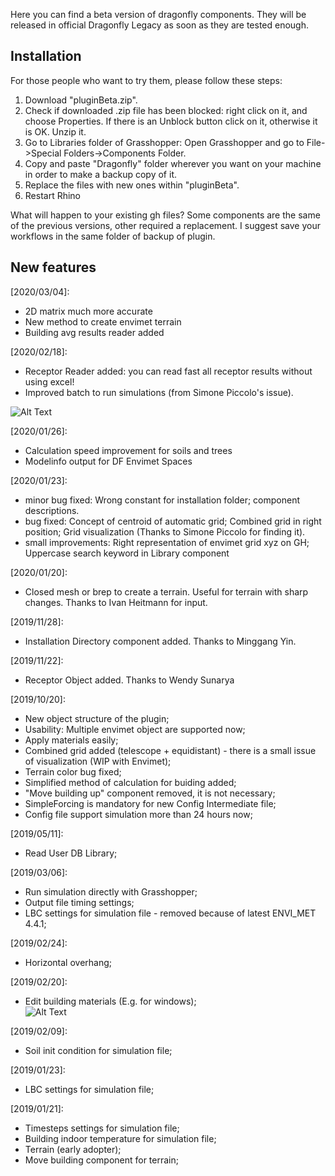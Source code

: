 Here you can find a beta version of dragonfly components. They will be released in official Dragonfly Legacy as soon as they are tested enough.

## Installation

For those people who want to try them, please follow these steps:
<ol>
  <li>Download "pluginBeta.zip".</li>
  <li>Check if downloaded .zip file has been blocked: right click on it, and choose Properties. If there is an Unblock button click on it, otherwise it is OK. Unzip it.</li>
  <li>Go to Libraries folder of Grasshopper: Open Grasshopper and go to File->Special Folders->Components Folder.</li>
  <li>Copy and paste "Dragonfly" folder wherever you want on your machine in order to make a backup copy of it.</li>
  <li>Replace the files with new ones within "pluginBeta".</li>
  <li>Restart Rhino</li>
</ol>

What will happen to your existing gh files? Some components are the same of the previous versions, other required a replacement. I suggest save your workflows in the same folder of backup of plugin.

## New features

[2020/03/04]:
- 2D matrix much more accurate
- New method to create envimet terrain
- Building avg results reader added

[2020/02/18]:
- Receptor Reader added: you can read fast all receptor results without using excel!
- Improved batch to run simulations (from Simone Piccolo's issue).

![Alt Text](https://github.com/AntonelloDN/df_envimet/blob/master/envimet/ReceptorOutputReader.gif)

[2020/01/26]:
- Calculation speed improvement for soils and trees
- Modelinfo output for DF Envimet Spaces

[2020/01/23]:
- minor bug fixed: Wrong constant for installation folder; component descriptions.
- bug fixed: Concept of centroid of automatic grid; Combined grid in right position; Grid visualization (Thanks to Simone Piccolo for finding it).
- small improvements: Right representation of envimet grid xyz on GH; Uppercase search keyword in Library component

[2020/01/20]:
- Closed mesh or brep to create a terrain. Useful for terrain with sharp changes. Thanks to Ivan Heitmann for input.

[2019/11/28]:
- Installation Directory component added. Thanks to Minggang Yin.

[2019/11/22]:
- Receptor Object added. Thanks to Wendy Sunarya

[2019/10/20]:
- New object structure of the plugin;
- Usability: Multiple envimet object are supported now;
- Apply materials easily;
- Combined grid added (telescope + equidistant) - there is a small issue of visualization (WIP with Envimet);
- Terrain color bug fixed;
- Simplified method of calculation for buiding added;
- "Move building up" component removed, it is not necessary;
- SimpleForcing is mandatory for new Config Intermediate file;
- Config file support simulation more than 24 hours now;

[2019/05/11]:
- Read User DB Library;

[2019/03/06]:
- Run simulation directly with Grasshopper;
- Output file timing settings;
- LBC settings for simulation file - removed because of latest ENVI_MET 4.4.1;

[2019/02/24]:
- Horizontal overhang;

[2019/02/20]:
- Edit building materials (E.g. for windows);<br>
![Alt Text](https://github.com/AntonelloDN/df_envimet/blob/master/envimet/EditBuildingMaterialComponent.png)

[2019/02/09]:
- Soil init condition for simulation file;

[2019/01/23]:
- LBC settings for simulation file;

[2019/01/21]:
- Timesteps settings for simulation file;
- Building indoor temperature for simulation file;
- Terrain (early adopter);
- Move building component for terrain;
